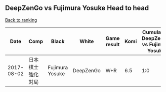 ## DeepZenGo vs Fujimura Yosuke Head to head

[Back to ranking](../../index.md)




| **Date** | **Comp** | **Black** | **White** | **Game result** | **Komi** | **Cumulative DeepZenGo vs Fujimura Yosuke** | **DeepZenGo streak** | **Fujimura Yosuke streak** | 
| --- | --- | --- | --- | --- | --- | --- | --- | --- |
| 2017-08-02 | 日本棋士強化対局 | Fujimura Yosuke | DeepZenGo | W+R | 6.5 | 1:0 | 1 | 0 |




